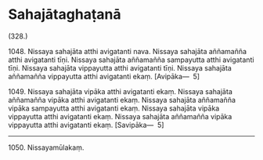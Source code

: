 

# Sahajātaghaṭanā







(328.)

1048\. Nissaya sahajāta atthi avigatanti nava. Nissaya sahajāta aññamañña atthi avigatanti tīṇi. Nissaya sahajāta aññamañña sampayutta atthi avigatanti tīṇi. Nissaya sahajāta vippayutta atthi avigatanti tīṇi. Nissaya sahajāta aññamañña vippayutta atthi avigatanti ekaṃ. [Avipāka—  5]

1049\. Nissaya sahajāta vipāka atthi avigatanti ekaṃ. Nissaya sahajāta aññamañña vipāka atthi avigatanti ekaṃ. Nissaya sahajāta aññamañña vipāka sampayutta atthi avigatanti ekaṃ. Nissaya sahajāta vipāka vippayutta atthi avigatanti ekaṃ. Nissaya sahajāta aññamañña vipāka vippayutta atthi avigatanti ekaṃ. [Savipāka—  5]

---

1050\. Nissayamūlakaṃ.





